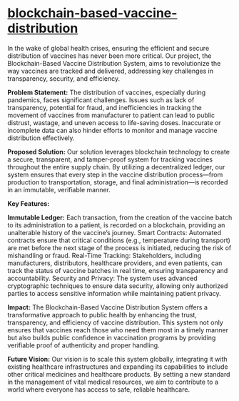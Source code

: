 # [blockchain-based-vaccine-distribution](https://docs.google.com/document/d/1oJDTc6ywAQ-wZV1HL6D6uSNzX5CDgF7xY9knC68FUSA/pub)

In the wake of global health crises, ensuring the efficient and secure distribution of vaccines has never been more critical. Our project, the Blockchain-Based Vaccine Distribution System, aims to revolutionize the way vaccines are tracked and delivered, addressing key challenges in transparency, security, and efficiency.

**Problem Statement:**
The distribution of vaccines, especially during pandemics, faces significant challenges. Issues such as lack of transparency, potential for fraud, and inefficiencies in tracking the movement of vaccines from manufacturer to patient can lead to public distrust, wastage, and uneven access to life-saving doses. Inaccurate or incomplete data can also hinder efforts to monitor and manage vaccine distribution effectively.

**Proposed Solution:**
Our solution leverages blockchain technology to create a secure, transparent, and tamper-proof system for tracking vaccines throughout the entire supply chain. By utilizing a decentralized ledger, our system ensures that every step in the vaccine distribution process—from production to transportation, storage, and final administration—is recorded in an immutable, verifiable manner.

**Key Features:**

**Immutable Ledger:** Each transaction, from the creation of the vaccine batch to its administration to a patient, is recorded on a blockchain, providing an unalterable history of the vaccine’s journey.
Smart Contracts: Automated contracts ensure that critical conditions (e.g., temperature during transport) are met before the next stage of the process is initiated, reducing the risk of mishandling or fraud.
Real-Time Tracking: Stakeholders, including manufacturers, distributors, healthcare providers, and even patients, can track the status of vaccine batches in real time, ensuring transparency and accountability.
Security and Privacy: The system uses advanced cryptographic techniques to ensure data security, allowing only authorized parties to access sensitive information while maintaining patient privacy.

**Impact:**
The Blockchain-Based Vaccine Distribution System offers a transformative approach to public health by enhancing the trust, transparency, and efficiency of vaccine distribution. This system not only ensures that vaccines reach those who need them most in a timely manner but also builds public confidence in vaccination programs by providing verifiable proof of authenticity and proper handling.

**Future Vision:**
Our vision is to scale this system globally, integrating it with existing healthcare infrastructures and expanding its capabilities to include other critical medicines and healthcare products. By setting a new standard in the management of vital medical resources, we aim to contribute to a world where everyone has access to safe, reliable healthcare.
